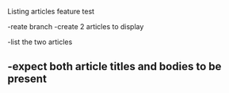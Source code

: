 Listing articles feature test

-reate branch
-create 2 articles to display


-list the two articles


-expect both article titles and bodies to be present
-
